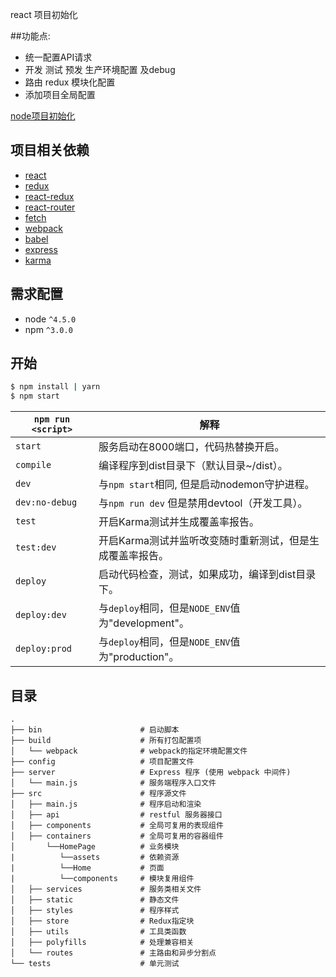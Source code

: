 react 项目初始化

##功能点:
* 统一配置API请求
* 开发 测试 预发 生产环境配置 及debug
* 路由 redux 模块化配置
* 添加项目全局配置

[node项目初始化](https://github.com/Notdefind/node-project)

## 项目相关依赖
* [react](https://github.com/facebook/react)
* [redux](https://github.com/rackt/redux)
* [react-redux](https://github.com/reactjs/react-redux)
* [react-router](https://github.com/rackt/react-router)
* [fetch](https://github.com/github/fetch)
* [webpack](https://github.com/webpack/webpack)
* [babel](https://github.com/babel/babel)
* [express](https://github.com/expressjs/express)
* [karma](https://github.com/karma-runner/karma)


## 需求配置
* node `^4.5.0`
* npm `^3.0.0`

## 开始

```bash
$ npm install | yarn            
$ npm start                
```

|`npm run <script>`|解释|
|------------------|-----------|
|`start`|服务启动在8000端口，代码热替换开启。|
|`compile`|编译程序到dist目录下（默认目录~/dist）。|
|`dev`|与`npm start`相同, 但是启动nodemon守护进程。|
|`dev:no-debug`|与`npm run dev` 但是禁用devtool（开发工具）。|
|`test`|开启Karma测试并生成覆盖率报告。|
|`test:dev`|开启Karma测试并监听改变随时重新测试，但是生成覆盖率报告。|
|`deploy`|启动代码检查，测试，如果成功，编译到dist目录下。|
|`deploy:dev`|与`deploy`相同，但是`NODE_ENV`值为"development"。|
|`deploy:prod`|与`deploy`相同，但是`NODE_ENV`值为"production"。|

## 目录


```
.
├── bin                      # 启动脚本
├── build                    # 所有打包配置项
│   └── webpack              # webpack的指定环境配置文件
├── config                   # 项目配置文件
├── server                   # Express 程序 (使用 webpack 中间件)
│   └── main.js              # 服务端程序入口文件
├── src                      # 程序源文件
│   ├── main.js              # 程序启动和渲染
│   ├── api                  # restful 服务器接口
│   ├── components           # 全局可复用的表现组件
│   ├── containers           # 全局可复用的容器组件
│       └──HomePage          # 业务模块
|          └──assets         # 依赖资源
|          └──Home           # 页面
|          └──components     # 模块复用组件
│   ├── services             # 服务类相关文件
│   ├── static               # 静态文件
│   ├── styles               # 程序样式
│   ├── store                # Redux指定块
│   ├── utils                # 工具类函数
│   ├── polyfills            # 处理兼容相关
│   └── routes               # 主路由和异步分割点
└── tests                    # 单元测试
```